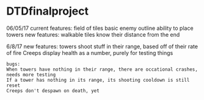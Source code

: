 # DTDfinalproject

06/05/17
    current features:
	field of tiles
	basic enemy outline
	ability to place towers
    new features:
    	walkable tiles know their distance from the end


6/8/17
    new features:
    	towers shoot stuff in their range, based off of their rate of fire
	Creeps display health as a number, purely for testing things

    bugs:
	When towers have nothing in their range, there are occational crashes, needs more testing
	If a tower has nothing in its range, its shooting cooldown is still reset
	Creeps don't despawn on death, yet
